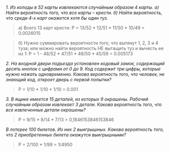 *1. Из колоды в 52 карты извлекаются случайным образом 4 карты. 
a) Найти вероятность того, что все карты – крести. 
б) Найти вероятность, что среди 4-х карт окажется хотя бы один туз.*

>a) Всего 13 карт крести:
>P = 13/52 * 12/51 * 11/50 * 10/49 = 0.0026015

>б) Нужно суммировать вероятности того, что вытянут 1, 2, 3 и 4 туза; 
>или можно найти вероятность НЕ вытащить туз и вычесть ее из 1:
>P = 1 - 48/52 * 47/51 * 46/50 * 45/59 = 0.005173


*2. На входной двери подъезда установлен кодовый замок, содержащий десять кнопок с цифрами от 0 до 9. 
Код содержит три цифры, которые нужно нажать одновременно. 
Какова вероятность того, что человек, не знающий код, откроет дверь с первой попытки?*

>P = 1/10 * 1/10 * 1/10 = 0.001


*3. В ящике имеется 15 деталей, из которых 9 окрашены. Рабочий случайным образом извлекает 3 детали. 
Какова вероятность того, что все извлеченные детали окрашены?*

>P = 9/15 * 8/14 * 7/13 = 0,1846153846153846


*В лотерее 100 билетов. Из них 2 выигрышных. Какова вероятность того, что 2 приобретенных билета окажутся выигрышными?*

>P = 2/100 * 1/99 = 1/4950
